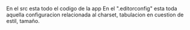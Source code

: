 En el src esta todo el codigo de la app
En el ".editorconfig" esta toda aquella configuracion relacionada al charset, tabulacion en cuestion de estil, tamaño. 
